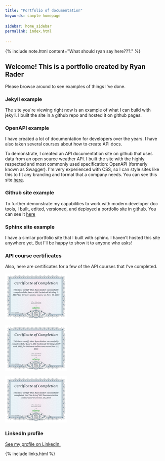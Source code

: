 ```yaml
---
title: "Portfolio of documentation"
keywords: sample homepage

sidebar: home_sidebar
permalink: index.html

---
```


{% include note.html content="What should ryan say here???</a>." %}

## Welcome! This is a portfolio created by Ryan Rader

Please browse around to see examples of things I've done.


### Jekyll example

The site you're viewing right now is an example of what I can build with jekyll. I built the site in a github repo and hosted it on github pages. 


### OpenAPI example

I have created a lot of documentation for developers over the years. I have also taken several courses about how to create API docs.

To demonstrate, I created an API documentation site on github that uses data from an open source weather API. I built the site with the highly respected and most commonly used specification: OpenAPI (formerly known as Swagger). I'm very experienced with CSS, so I can style sites like this to fit any branding and format that a company needs. You can see this site <a href="https://lookatthem-tech.github.io/open-api-example/" target="_blank">here</a>.




### Github site example

To further demonstrate my capabilities to work with modern developer doc tools, I built, edited, versioned, and deployed a portfolio site in github. You can see it <a href="https://lookatthem-tech.github.io/portfolio005/Content/Topics/HomePgG.htm" target="_blank">here</a>


### Sphinx site example

I have a similar portfolio site that I built with sphinx. I haven't hosted this site anywhere yet. But I'll be happy to show it to anyone who asks!


### API course certificates

Also, here are certificates for a few of the API courses that I've completed.

<p><img src="APICert001.jpg" style="width: 200px;"/></p>
<p><img src="APICert002.jpg" style="width: 200px;"/></p>
<p><img src="APICert003.jpg" style="width: 200px;"/></p>


### LinkedIn profile

<p><a href="https://www.linkedin.com/in/ryan-rader-43042910/" target="_blank">See my profile on LinkedIn.</a></p>

{% include links.html %}
